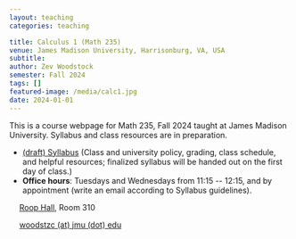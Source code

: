 ```yaml
---
layout: teaching 
categories: teaching

title: Calculus 1 (Math 235)
venue: James Madison University, Harrisonburg, VA, USA
subtitle: 
author: Zev Woodstock
semester: Fall 2024
tags: []
featured-image: /media/calc1.jpg
date: 2024-01-01
---
```


This is a course webpage for Math 235, Fall 2024 taught at James
Madison University. Syllabus and class resources are in
preparation.

<ul>
<li>
 <a href="/media/calc235/syllabus.pdf">(draft) Syllabus</a>
(Class and university policy, grading, class schedule, and helpful
resources; finalized syllabus will be handed out on the first day
of class.)
</li>
<li>
<b> Office hours</b>: Tuesdays and Wednesdays from 11:15 -- 12:15,
and by appointment (write an email according to Syllabus
guidelines).
</li>
</ul>
<p class="entry-title">
		<i class="fa fa-university"></i> &emsp;
	<a href="https://map.jmu.edu/?id=1869#!m/592737?share">
            Roop Hall</a>, Room 310 <br>
</p>
<p class="entry-title">
       	<i class="fa fa-envelope"></i> &emsp;
       	<a href="mailto:woodstzc@jmu.edu">
       	woodstzc (at) jmu (dot) edu
       	</a>
</p>

